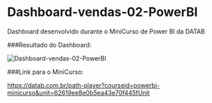 # Dashboard-vendas-02-PowerBI
Dashboard desenvolvido durante o MiniCurso de Power BI da DATAB

###Resultado do Dashboard:

![Dashboard-vendas-02-PowerBI](https://user-images.githubusercontent.com/83824469/185623660-53733566-7b70-4d95-9e36-2469614d0642.png)

###Link para o MiniCurso:

https://datab.com.br/path-player?courseid=powerbi-minicurso&unit=62619ee8e0b5ea43e70f445fUnit
